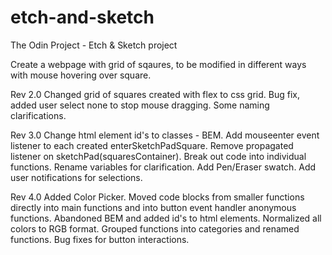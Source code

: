 # etch-and-sketch
The Odin Project - Etch &amp; Sketch project

Create a webpage with grid of sqaures, to be modified in different ways with mouse hovering over square.

Rev 2.0
Changed grid of squares created with flex to css grid.
Bug fix, added user select none to stop mouse dragging.
Some naming clarifications.

Rev 3.0
Change html element id's to classes - BEM.
Add mouseenter event listener to each created enterSketchPadSquare.
Remove propagated listener on sketchPad(squaresContainer).
Break out code into individual functions.
Rename variables for clarification.
Add Pen/Eraser swatch.
Add user notifications for selections.

Rev 4.0 Added Color Picker. Moved code blocks from smaller functions directly
into main functions and into button event handler anonymous functions.
Abandoned BEM and added id's to html elements. Normalized all colors to RGB format.
Grouped functions into categories and renamed functions.
Bug fixes for button interactions.
